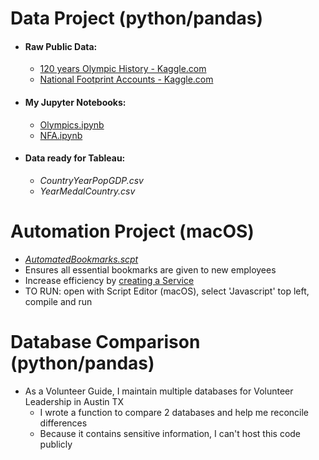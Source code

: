 # Data Project (python/pandas)
- #### Raw Public Data:
  -  [120 years Olympic History - Kaggle.com](https://www.kaggle.com/heesoo37/120-years-of-olympic-history-athletes-and-results)  
  -  [National Footprint Accounts - Kaggle.com](https://www.kaggle.com/footprintnetwork/national-footprint-accounts-2018)  
  
- #### My Jupyter Notebooks:
  -  [Olympics.ipynb](https://github.com/smithwithatypo/InterviewProject/blob/master/Olympics.ipynb)  
  -  [NFA.ipynb](https://github.com/smithwithatypo/InterviewProject/blob/master/NFA.ipynb)  
  
- #### Data ready for Tableau:
  -  *CountryYearPopGDP.csv*  
  -  *YearMedalCountry.csv*
  
  
# Automation Project (macOS)
-  *[AutomatedBookmarks.scpt](https://github.com/smithwithatypo/InterviewProject/blob/master/AutomatedBookmarks.applescript)* 
-  Ensures all essential bookmarks are given to new employees
-  Increase efficiency by [creating a Service](https://developer.apple.com/library/archive/documentation/LanguagesUtilities/Conceptual/MacAutomationScriptingGuide/MakeaSystem-WideService.html)
-  TO RUN: open with Script Editor (macOS), select 'Javascript' top left, compile and run 
  
  
  
# Database Comparison (python/pandas)
- As a Volunteer Guide, I maintain multiple databases for Volunteer Leadership in Austin TX
  - I wrote a function to compare 2 databases and help me reconcile differences
  - Because it contains sensitive information, I can't host this code publicly
